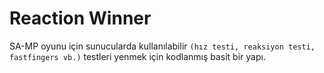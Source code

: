 # Reaction Winner

SA-MP oyunu için sunucularda kullanılabilir ```(hız testi, reaksiyon testi, fastfingers vb.)``` testleri yenmek için kodlanmış basit bir yapı.